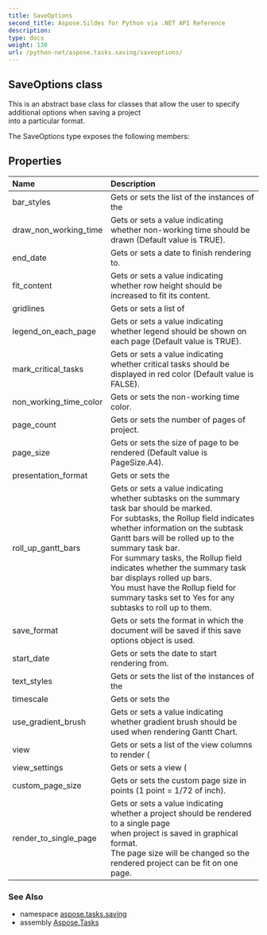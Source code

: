 ```yaml
---
title: SaveOptions
second_title: Aspose.Sildes for Python via .NET API Reference
description: 
type: docs
weight: 130
url: /python-net/aspose.tasks.saving/saveoptions/
---
```


## SaveOptions class

This is an abstract base class for classes that allow the user to specify additional options when saving a project<br/>            into a particular format.

The SaveOptions type exposes the following members:
## Properties
| Name | Description |
| :- | :- |
|bar_styles|Gets or sets the list of the instances of the|
|draw_non_working_time|Gets or sets a value indicating whether non-working time should be drawn (Default value is TRUE).|
|end_date|Gets or sets a date to finish rendering to.|
|fit_content|Gets or sets a value indicating whether row height should be increased to fit its content.|
|gridlines|Gets or sets a list of|
|legend_on_each_page|Gets or sets a value indicating whether legend should be shown on each page (Default value is TRUE).|
|mark_critical_tasks|Gets or sets a value indicating whether critical tasks should be displayed in red color (Default value is FALSE).|
|non_working_time_color|Gets or sets the non-working time color.|
|page_count|Gets or sets the number of pages of project.|
|page_size|Gets or sets the size of page to be rendered (Default value is PageSize.A4).|
|presentation_format|Gets or sets the|
|roll_up_gantt_bars|Gets or sets a value indicating whether subtasks on the summary task bar should be marked.<br/>            For subtasks, the Rollup field indicates whether information on the subtask Gantt bars will be rolled up to the summary task bar.<br/>            For summary tasks, the Rollup field indicates whether the summary task bar displays rolled up bars.<br/>            You must have the Rollup field for summary tasks set to Yes for any subtasks to roll up to them.|
|save_format|Gets or sets the format in which the document will be saved if this save options object is used.|
|start_date|Gets or sets the date to start rendering from.|
|text_styles|Gets or sets the list of the instances of the|
|timescale|Gets or sets the|
|use_gradient_brush|Gets or sets a value indicating whether gradient brush should be used when rendering Gantt Chart.|
|view|Gets or sets a list of the view columns to render (|
|view_settings|Gets or sets a view (|
|custom_page_size|Gets or sets the custom page size in points (1 point = 1/72 of inch).|
|render_to_single_page|Gets or sets a value indicating whether a project should be rendered to a single page<br/>            when project is saved in graphical format.<br/>            The page size will be changed so the rendered project can be fit on one page.|

### See Also

* namespace [aspose.tasks.saving](../../aspose.tasks.saving/)
* assembly [Aspose.Tasks](/tasks/python-net/)

